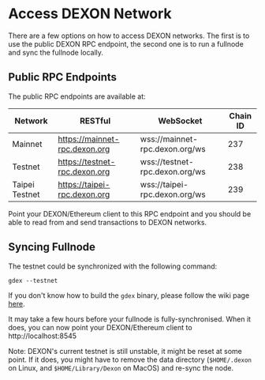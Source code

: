 # Access DEXON Network

There are a few options on how to access DEXON networks. The first is to use the public DEXON RPC endpoint, the second one is to run a fullnode and sync the fullnode locally.

## Public RPC Endpoints

The public RPC endpoints are available at:

|Network|RESTful|WebSocket|Chain ID|
|---|---|---|---|
|Mainnet|https://mainnet-rpc.dexon.org|wss://mainnet-rpc.dexon.org/ws|237|
|Testnet|https://testnet-rpc.dexon.org|wss://testnet-rpc.dexon.org/ws|238|
|Taipei Testnet|https://taipei-rpc.dexon.org|wss://taipei-rpc.dexon.org/ws|239|

Point your DEXON/Ethereum client to this RPC endpoint and you should be able to read from and send transactions to DEXON networks.
 
## Syncing Fullnode

The testnet could be synchronized with the following command:

```
gdex --testnet
```

If you don't know how to build the `gdex` binary, please follow the wiki page [here](https://github.com/dexon-foundation/wiki/wiki/Building-DEXON).

It may take a few hours before your fullnode is fully-synchronised.  When it does, you can now point your DEXON/Ethereum client to http://localhost:8545

Note: DEXON's current testnet is still unstable, it might be reset at some point. If it does, you might have to remove the data directory (`$HOME/.dexon` on Linux, and `$HOME/Library/Dexon` on MacOS) and re-sync the node.
